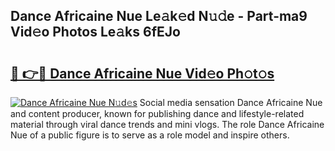 ## Dance Africaine Nue Le𝚊k𝚎d N𝚞𝚍e - Part-ma9 Vid𝚎o Photos Le𝚊ks 6fEJo

# <h2><a href="http://fb5gbbu.evod.top/?m=Dance+Africaine+Nue">🔗 👉🔴 Dance Africaine Nue Vid𝚎o Ph𝚘t𝚘s</a></h2>

[![Dance Africaine Nue N𝚞d𝚎s](https://i.imgur.com/8V9OHl7.gif)](http://fb5gbbu.evod.top/?m=Dance+Africaine+Nue)
Social media sensation Dance Africaine Nue and content producer, known for publishing dance and lifestyle-related material through viral dance trends and mini vlogs. The role Dance Africaine Nue of a public figure is to serve as a role model and inspire others. 
